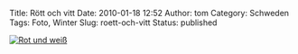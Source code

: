 Title: Rött och vitt
Date: 2010-01-18 12:52
Author: tom
Category: Schweden
Tags: Foto, Winter
Slug: roett-och-vitt
Status: published

[![Rot und
weiß](/pic/rodahusisno_s.jpg "Rot und weiß")](/pic/rodahusisno_l.jpg)

